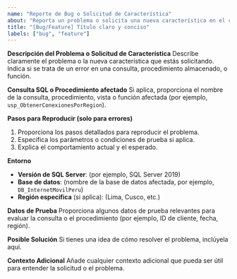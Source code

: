 ```yaml
---
name: "Reporte de Bug o Solicitud de Característica"
about: "Reporta un problema o solicita una nueva característica en el código SQL"
title: "[Bug/Feature] Título claro y conciso"
labels: ["bug", "feature"]
---
```


**Descripción del Problema o Solicitud de Característica**
Describe claramente el problema o la nueva característica que estás solicitando. Indica si se trata de un error en una consulta, procedimiento almacenado, o función.

**Consulta SQL o Procedimiento afectado**
Si aplica, proporciona el nombre de la consulta, procedimiento, vista o función afectada (por ejemplo, `usp_ObtenerConexionesPorRegion`).

**Pasos para Reproducir (solo para errores)**
1. Proporciona los pasos detallados para reproducir el problema.
2. Especifica los parámetros o condiciones de prueba si aplica.
3. Explica el comportamiento actual y el esperado.

**Entorno**
- **Versión de SQL Server**: (por ejemplo, SQL Server 2019)
- **Base de datos**: (nombre de la base de datos afectada, por ejemplo, `DB_InternetMovilPeru`)
- **Región específica** (si aplica): (Lima, Cusco, etc.)

**Datos de Prueba**
Proporciona algunos datos de prueba relevantes para evaluar la consulta o el procedimiento (por ejemplo, ID de cliente, fecha, región).

**Posible Solución**
Si tienes una idea de cómo resolver el problema, inclúyela aquí.

**Contexto Adicional**
Añade cualquier contexto adicional que pueda ser útil para entender la solicitud o el problema.
